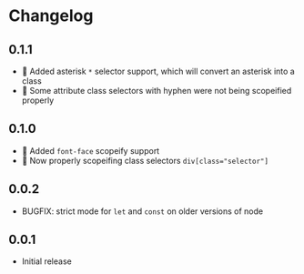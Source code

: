 Changelog
=========

0.1.1
-----

* :rocket: Added asterisk `*` selector support, which will convert an asterisk into a class
* :bug: Some attribute class selectors with hyphen were not being scopeified properly

0.1.0
-----

* :rocket: Added `font-face` scopeify support
* :bug: Now properly scopeifing class selectors `div[class="selector"]`

0.0.2
-----

* BUGFIX: strict mode for `let` and `const` on older versions of node

0.0.1
-----

* Initial release

